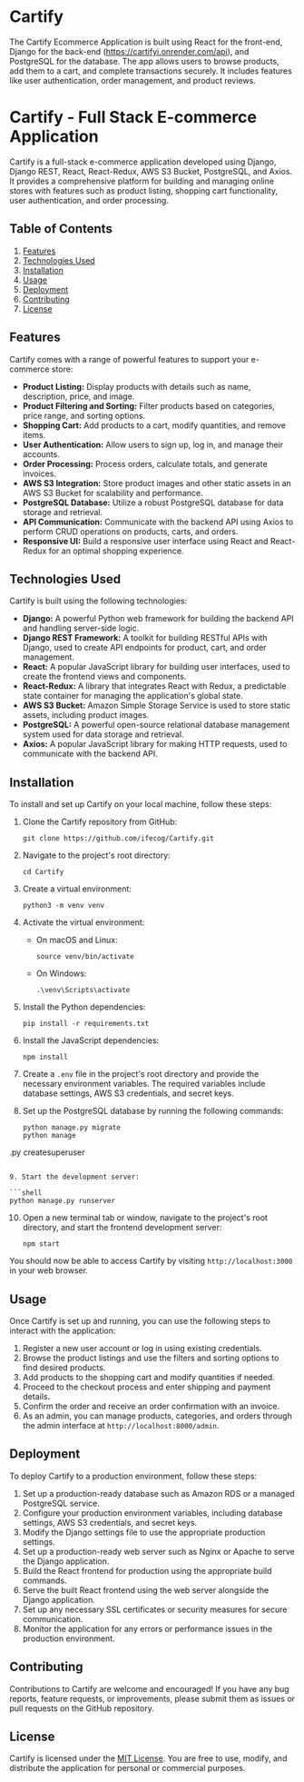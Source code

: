# Cartify
The Cartify Ecommerce Application is built using React for the front-end, Django for the back-end (https://cartifyi.onrender.com/api), and PostgreSQL for the database. The app allows users to browse products, add them to a cart, and complete transactions securely. It includes features like user authentication, order management, and product reviews.
# Cartify - Full Stack E-commerce Application

Cartify is a full-stack e-commerce application developed using Django, Django REST, React, React-Redux, AWS S3 Bucket, PostgreSQL, and Axios. It provides a comprehensive platform for building and managing online stores with features such as product listing, shopping cart functionality, user authentication, and order processing.

## Table of Contents

1. [Features](#features)
2. [Technologies Used](#technologies-used)
3. [Installation](#installation)
4. [Usage](#usage)
5. [Deployment](#deployment)
6. [Contributing](#contributing)
7. [License](#license)

## Features

Cartify comes with a range of powerful features to support your e-commerce store:

- **Product Listing:** Display products with details such as name, description, price, and image.
- **Product Filtering and Sorting:** Filter products based on categories, price range, and sorting options.
- **Shopping Cart:** Add products to a cart, modify quantities, and remove items.
- **User Authentication:** Allow users to sign up, log in, and manage their accounts.
- **Order Processing:** Process orders, calculate totals, and generate invoices.
- **AWS S3 Integration:** Store product images and other static assets in an AWS S3 Bucket for scalability and performance.
- **PostgreSQL Database:** Utilize a robust PostgreSQL database for data storage and retrieval.
- **API Communication:** Communicate with the backend API using Axios to perform CRUD operations on products, carts, and orders.
- **Responsive UI:** Build a responsive user interface using React and React-Redux for an optimal shopping experience.

## Technologies Used

Cartify is built using the following technologies:

- **Django:** A powerful Python web framework for building the backend API and handling server-side logic.
- **Django REST Framework:** A toolkit for building RESTful APIs with Django, used to create API endpoints for product, cart, and order management.
- **React:** A popular JavaScript library for building user interfaces, used to create the frontend views and components.
- **React-Redux:** A library that integrates React with Redux, a predictable state container for managing the application's global state.
- **AWS S3 Bucket:** Amazon Simple Storage Service is used to store static assets, including product images.
- **PostgreSQL:** A powerful open-source relational database management system used for data storage and retrieval.
- **Axios:** A popular JavaScript library for making HTTP requests, used to communicate with the backend API.

## Installation

To install and set up Cartify on your local machine, follow these steps:

1. Clone the Cartify repository from GitHub:

   ```shell
   git clone https://github.com/ifecog/Cartify.git
   ```

2. Navigate to the project's root directory:

   ```shell
   cd Cartify
   ```

3. Create a virtual environment:

   ```shell
   python3 -m venv venv
   ```

4. Activate the virtual environment:

   - On macOS and Linux:

     ```shell
     source venv/bin/activate
     ```

   - On Windows:

     ```shell
     .\venv\Scripts\activate
     ```

5. Install the Python dependencies:

   ```shell
   pip install -r requirements.txt
   ```

6. Install the JavaScript dependencies:

   ```shell
   npm install
   ```

7. Create a `.env` file in the project's root directory and provide the necessary environment variables. The required variables include database settings, AWS S3 credentials, and secret keys.

8. Set up the PostgreSQL database by running the following commands:

   ```shell
   python manage.py migrate
   python manage

.py createsuperuser
   ```

9. Start the development server:

   ```shell
   python manage.py runserver
   ```

10. Open a new terminal tab or window, navigate to the project's root directory, and start the frontend development server:

    ```shell
    npm start
    ```

You should now be able to access Cartify by visiting `http://localhost:3000` in your web browser.

## Usage

Once Cartify is set up and running, you can use the following steps to interact with the application:

1. Register a new user account or log in using existing credentials.
2. Browse the product listings and use the filters and sorting options to find desired products.
3. Add products to the shopping cart and modify quantities if needed.
4. Proceed to the checkout process and enter shipping and payment details.
5. Confirm the order and receive an order confirmation with an invoice.
6. As an admin, you can manage products, categories, and orders through the admin interface at `http://localhost:8000/admin`.

## Deployment

To deploy Cartify to a production environment, follow these steps:

1. Set up a production-ready database such as Amazon RDS or a managed PostgreSQL service.
2. Configure your production environment variables, including database settings, AWS S3 credentials, and secret keys.
3. Modify the Django settings file to use the appropriate production settings.
4. Set up a production-ready web server such as Nginx or Apache to serve the Django application.
5. Build the React frontend for production using the appropriate build commands.
6. Serve the built React frontend using the web server alongside the Django application.
7. Set up any necessary SSL certificates or security measures for secure communication.
8. Monitor the application for any errors or performance issues in the production environment.

## Contributing

Contributions to Cartify are welcome and encouraged! If you have any bug reports, feature requests, or improvements, please submit them as issues or pull requests on the GitHub repository.

## License

Cartify is licensed under the [MIT License](https://github.com/ifecog/Cartify/blob/main/LICENSE). You are free to use, modify, and distribute the application for personal or commercial purposes.
